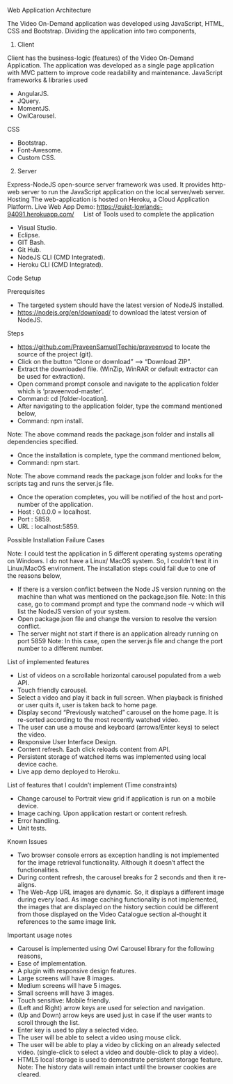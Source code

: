 Web Application Architecture

The Video On-Demand application was developed using JavaScript, HTML, CSS and Bootstrap. 
Dividing the application into two components,

1)	Client

Client has the business-logic (features) of the Video On-Demand Application. The application was developed as a single page application with MVC pattern to improve code readability and maintenance.
JavaScript frameworks & libraries used
- AngularJS.
-	JQuery.
-	MomentJS.
-	OwlCarousel.

CSS
-	Bootstrap.
-	Font-Awesome.
-	Custom CSS.

2)	Server

Express-NodeJS open-source server framework was used. It provides http-web server to run the JavaScript application on the local server/web server.
Hosting
The web-application is hosted on Heroku, a Cloud Application Platform. 
Live Web App Demo: https://quiet-lowlands-94091.herokuapp.com/
 
List of Tools used to complete the application
-	Visual Studio. 
-	Eclipse.
-	GIT Bash.
-	Git Hub.
-	NodeJS CLI (CMD Integrated).
-	Heroku CLI (CMD Integrated).

Code Setup

Prerequisites

-	The targeted system should have the latest version of NodeJS installed.
-	https://nodejs.org/en/download/ to download the latest version of NodeJS.

Steps
-	https://github.com/PraveenSamuelTechie/praveenvod to locate the source of the project (git).  
-	Click on the button “Clone or download” --> “Download ZIP”.
-	Extract the downloaded file. (WinZip, WinRAR or default extractor can be used for extraction).
-	Open command prompt console and navigate to the application folder which is ‘praveenvod-master’.
-	Command: cd [folder-location].
-	After navigating to the application folder, type the command mentioned below,
-	Command: npm install.

Note: The above command reads the package.json folder and installs all dependencies specified.  
-	Once the installation is complete, type the command mentioned below,
-	Command: npm start.

Note: The above command reads the package.json folder and looks for the scripts tag and runs the server.js file.
-	Once the operation completes, you will be notified of the host and port-number of the application.
-	Host : 0.0.0.0 = localhost.
-	Port : 5859.
-	URL : localhost:5859.

Possible Installation Failure Cases

Note: I could test the application in 5 different operating systems operating on Windows. I do not have a Linux/ MacOS system. So, I couldn’t test it in Linux/MacOS environment.
The installation steps could fail due to one of the reasons below,
-	If there is a version conflict between the Node JS version running on the machine than what was mentioned on the package.json file.
Note: In this case, go to command prompt and type the command node -v which will list the NodeJS version of your system.
-	Open package.json file and change the version to resolve the version conflict.
-	The server might not start if there is an application already running on port 5859
Note: In this case, open the server.js file and change the port number to a different number.

List of implemented features

-	List of videos on a scrollable horizontal carousel populated from a web API.
-	Touch friendly carousel.
-	Select a video and play it back in full screen. When playback is finished or user quits it, user is taken back to home page.
-	Display second “Previously watched” carousel on the home page. It is re-sorted according to the most recently watched video.
-	The user can use a mouse and keyboard (arrows/Enter keys) to select the video.
-	Responsive User Interface Design.
-	Content refresh. Each click reloads content from API.
-	Persistent storage of watched items was implemented using local device cache.
-	Live app demo deployed to Heroku.

List of features that I couldn’t implement (Time constraints)

-	Change carousel to Portrait view grid if application is run on a mobile device.
-	Image caching. Upon application restart or content refresh.
-	Error handling.
-	Unit tests.

Known Issues

-	Two browser console errors as exception handling is not implemented for the image retrieval functionality. Although it doesn’t affect the functionalities.
-	During content refresh, the carousel breaks for 2 seconds and then it re-aligns. 
-	The Web-App URL images are dynamic. So, it displays a different image during every load. As image caching functionality is not implemented, the images that are displayed on the history section could be different from those displayed on the Video Catalogue section al-thought it references to the same image link.

Important usage notes

-	Carousel is implemented using Owl Carousel library for the following reasons,
-	Ease of implementation.
-	A plugin with responsive design features. 
-	Large screens will have 8 images.
-	Medium screens will have 5 images.
- Small screens will have 3 images.
-	Touch sensitive: Mobile friendly.
- (Left and Right) arrow keys are used for selection and navigation.
-	(Up and Down) arrow keys are used just in case if the user wants to scroll through the list.
-	Enter key is used to play a selected video.
-	The user will be able to select a video using mouse click.
-	The user will be able to play a video by clicking on an already selected video. (single-click to select a video and double-click to play a video).
-	HTML5 local storage is used to demonstrate persistent storage feature. Note: The history data will remain intact until the browser cookies are cleared. 
